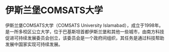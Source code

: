 # 伊斯兰堡COMSATS大学

伊斯兰堡COMSATS大学（COMSATS University Islamabad），成立于1998年。是一所多校区公立大学，位于巴基斯坦首都伊斯兰堡和其他一些城市，由南方科技促进可持续发展委员会创立，该委员会是一个政府间组织，其任务是通过科技帮助发展中国家实现可持续发展。